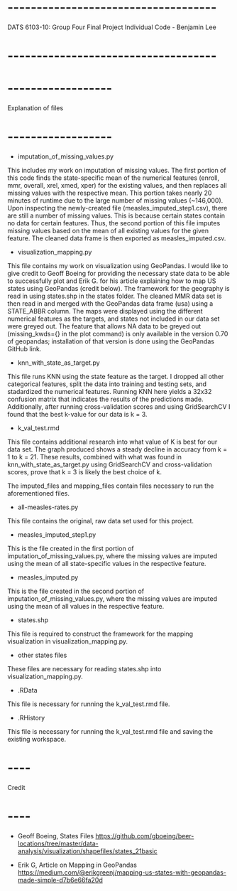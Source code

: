 # ------------------------------------
DATS 6103-10: Group Four Final Project
Individual Code - Benjamin Lee
# ------------------------------------

# ------------------
Explanation of files    
# ------------------

- imputation_of_missing_values.py

This includes my work on imputation of missing values. The first portion 
of this code finds the state-specific mean of the numerical features 
(enroll, mmr, overall, xrel, xmed, xper) for the existing values, and 
then replaces all missing values with the respective mean. This portion 
takes nearly 20 minutes of runtime due to the large number of missing 
values (~146,000). Upon inspecting the newly-created file 
(measles_imputed_step1.csv), there are still a number of missing values.
This is because certain states contain no data for certain features. 
Thus, the second portion of this file imputes missing values based on 
the mean of all existing values for the given feature. The cleaned 
data frame is then exported as measles_imputed.csv.

- visualization_mapping.py

This file contains my work on visualization using GeoPandas. I would like 
to give credit to Geoff Boeing for providing the necessary state data 
to be able to successfully plot and Erik G. for his article explaining how 
to map US states using GeoPandas (credit below). The framework for the 
geography is read in using states.shp in the states folder. The cleaned 
MMR data set is then read in and merged with the GeoPandas data frame (usa)
using a STATE_ABBR column. The maps were displayed using the different 
numerical features as the targets, and states not included in our data set
were greyed out. The feature that allows NA data to be greyed out 
(missing_kwds={} in the plot command) is only available in the version 0.70 
of geopandas; installation of that version is done using the GeoPandas GitHub
link.

- knn_with_state_as_target.py

This file runs KNN using the state feature as the target. I dropped all other
categorical features, split the data into training and testing sets, and 
stadardized the numerical features. Running KNN here yields a 32x32 confusion 
matrix that indicates the results of the predictions made. Additionally, 
after running cross-validation scores and using GridSearchCV I found that the 
best k-value for our data is k = 3. 

- k_val_test.rmd

This file contains additional research into what value of K is best for our 
data set. The graph produced shows a steady decline in accuracy from k = 1 to 
k = 21. These results, combined with what was found in knn_with_state_as_target.py
using GridSearchCV and cross-validation scores, prove that k = 3 is likely the 
best choice of k.

The imputed_files and mapping_files contain files necessary to run the 
aforementioned files. 

- all-measles-rates.py

This file contains the original, raw data set used for this project.

- measles_imputed_step1.py

This is the file created in the first portion of imputation_of_missing_values.py,
where the missing values are imputed using the mean of all state-specific values 
in the respective feature. 

- measles_imputed.py

This is the file created in the second portion of imputation_of_missing_values.py,
where the missing values are imputed using the mean of all values in the 
respective feature.

- states.shp

This file is required to construct the framework for the mapping visualization in 
visualization_mapping.py. 

- other states files

These files are necessary for reading states.shp into visualization_mapping.py.

- .RData

This file is necessary for running the k_val_test.rmd file.

- .RHistory

This file is necessary for running the k_val_test.rmd file and saving the existing
workspace.

# ----
Credit 
# ----

- Geoff Boeing, States Files
https://github.com/gboeing/beer-locations/tree/master/data-analysis/visualization/shapefiles/states_21basic

- Erik G, Article on Mapping in GeoPandas
https://medium.com/@erikgreenj/mapping-us-states-with-geopandas-made-simple-d7b6e66fa20d